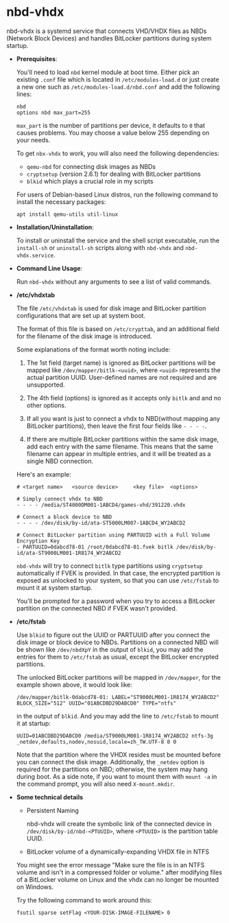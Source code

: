 # nbd-vhdx

nbd-vhdx is a systemd service that connects VHD/VHDX files as NBDs (Network Block Devices) and handles BitLocker partitions during system startup.

- **Prerequisites**:

  You'll need to load `nbd` kernel module at boot time. Either pick an existing `.conf` file which is located in `/etc/modules-load.d` or just create a new one such as `/etc/modules-load.d/nbd.conf` and add the following lines:

	  nbd
	  options nbd max_part=255

  `max_part` is the number of partitions per device, it defaults to `0` that causes problems. You may choose a value below 255 depending on your needs.

  To get `nbx-vhdx` to work, you will also need the following dependencies:

  - `qemu-nbd` for connecting disk images as NBDs
  - `cryptsetup` (version 2.6.1) for dealing with BitLocker partitions
  - `blkid` which plays a crucial role in my scripts

  For users of Debian-based Linux distros, run the following command to install the necessary packages:

      apt install qemu-utils util-linux

- **Installation/Uninstallation**:

  To install or uninstall the service and the shell script executable, run the `install-sh` or `uninstall-sh` scripts along with `nbd-vhdx` and `nbd-vhdx.service`.

- **Command Line Usage**:

  Run `nbd-vhdx` without any arguments to see a list of valid commands.

- **/etc/vhdxtab**

  The file `/etc/vhdxtab` is used for disk image and BitLocker partition configurations that are set up at system boot.

  The format of this file is based on `/etc/crypttab`, and an additional field for the filename of the disk image is introduced.

  Some explanations of the format worth noting include:

  1. The 1st field (target name) is ignored as BitLocker partitions will be mapped like `/dev/mapper/bitlk-<uuid>`, where `<uuid>` represents the actual partition UUID. User-defined names are not required and are unsupported.

  2. The 4th field (options) is ignored as it accepts only `bitlk` and and no other options.

  3. If all you want is just to connect a vhdx to NBD(without mapping any BitLocker partitions), then leave the first four fields like `- - - -`.

  4. If there are multiple BitLocker partitions within the same disk image, add each entry with the same filename. This means that the same filename can appear in multiple entries, and it will be treated as a single NBD connection.

  Here's an example:

  ```
  # <target name>	<source device>		<key file>	<options>

  # Simply connect vhdx to NBD
  - - - - /media/ST4000DM001-1ABCD4/games-vhd/391220.vhdx

  # Connect a block device to NBD
  - - - - /dev/disk/by-id/ata-ST5000LM007-1ABCD4_WY2ABCD2

  # Connect BitLocker partition using PARTUUID with a Full Volume Encryption Key
  - PARTUUID=0dabcd78-01 /root/0dabcd78-01.fvek bitlk /dev/disk/by-id/ata-ST9000LM001-1R8174_WY2ABCD2
  ```

  `nbd-vhdx` will try to connect `bitlk` type partitions using `cryptsetup` automatically if FVEK is provided. In that case, the encrypted partition is exposed as unlocked to your system, so that you can use `/etc/fstab` to mount it at system startup.

  You'll be prompted for a password when you try to access a BitLocker partition on the connected NBD if FVEK wasn't provided.

- **/etc/fstab**

  Use `blkid` to figure out the UUID or PARTUUID after you connect the disk image or block device to NBDs. Partitions on a connected NBD will be shown like `/dev/nbdXpY` in the output of `blkid`, you may add the entries for them to `/etc/fstab` as usual, except the BitLocker encrypted partitions.

  The unlocked BitLocker partitions will be mapped in `/dev/mapper`, for the example shown above, it would look like:

      /dev/mapper/bitlk-0dabcd78-01: LABEL="ST9000LM001-1R8174_WY2ABCD2" BLOCK_SIZE="512" UUID="01ABCDBD29DABCD0" TYPE="ntfs"

  in the output of `blkid`. And you may add the line to `/etc/fstab` to mount it at startup:

      UUID=01ABCDBD29DABCD0 /media/ST9000LM001-1R8174_WY2ABCD2 ntfs-3g _netdev,defaults,nodev,nosuid,locale=zh_TW.UTF-8 0 0

  Note that the partition where the VHDX resides must be mounted before you can connect the disk image. Additionally, the `_netdev` option is required for the partitions on NBD; otherwise, the system may hang during boot. As a side note, if you want to mount them with `mount -a` in the command prompt, you will also need `X-mount.mkdir`.

- **Some technical details**

  - Persistent Naming

    nbd-vhdx will create the symbolic link of the connected device in `/dev/disk/by-id/nbd-<PTUUID>`, where `<PTUUID>` is the partition table UUID.

  - BitLocker volume of a dynamically-expanding VHDX file in NTFS

  You might see the error message "Make sure the file is in an NTFS volume and isn't in a compressed folder or volume." after modifying files of a BitLocker volume on Linux and the vhdx can no longer be mounted on Windows.

  Try the following command to work around this:

  ```
  fsutil sparse setFlag <YOUR-DISK-IMAGE-FILENAME> 0
  ```
